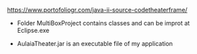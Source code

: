 https://www.portofoliogr.com/java-ii-source-codetheaterframe/



- Folder MultiBoxProject contains classes and can be improt at Eclipse.exe

- AulaiaTheater.jar is an executable file of my application
